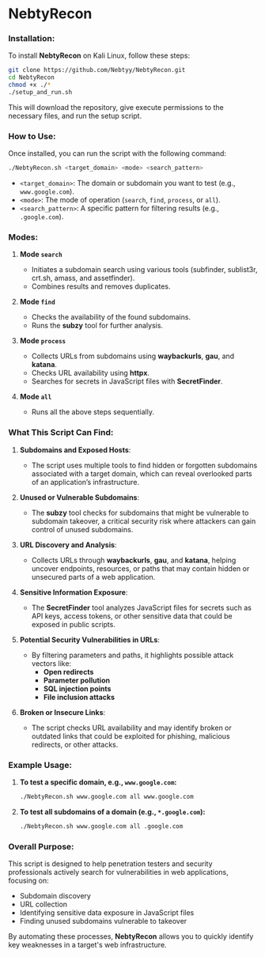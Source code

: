 # NebtyRecon


### **Installation:**
To install **NebtyRecon** on Kali Linux, follow these steps:

```bash
git clone https://github.com/Nebtyy/NebtyRecon.git
cd NebtyRecon
chmod +x ./*
./setup_and_run.sh
```

This will download the repository, give execute permissions to the necessary files, and run the setup script.

### **How to Use:**
Once installed, you can run the script with the following command:

```bash
./NebtyRecon.sh <target_domain> <mode> <search_pattern>
```

- `<target_domain>`: The domain or subdomain you want to test (e.g., `www.google.com`).
- `<mode>`: The mode of operation (`search`, `find`, `process`, or `all`).
- `<search_pattern>`: A specific pattern for filtering results (e.g., `.google.com`).

### **Modes:**
1. **Mode `search`**
   - Initiates a subdomain search using various tools (subfinder, sublist3r, crt.sh, amass, and assetfinder).
   - Combines results and removes duplicates.

2. **Mode `find`**
   - Checks the availability of the found subdomains.
   - Runs the **subzy** tool for further analysis.

3. **Mode `process`**
   - Collects URLs from subdomains using **waybackurls**, **gau**, and **katana**.
   - Checks URL availability using **httpx**.
   - Searches for secrets in JavaScript files with **SecretFinder**.

4. **Mode `all`**
   - Runs all the above steps sequentially.

### **What This Script Can Find:**

1. **Subdomains and Exposed Hosts**:
   - The script uses multiple tools to find hidden or forgotten subdomains associated with a target domain, which can reveal overlooked parts of an application’s infrastructure.

2. **Unused or Vulnerable Subdomains**:
   - The **subzy** tool checks for subdomains that might be vulnerable to subdomain takeover, a critical security risk where attackers can gain control of unused subdomains.

3. **URL Discovery and Analysis**:
   - Collects URLs through **waybackurls**, **gau**, and **katana**, helping uncover endpoints, resources, or paths that may contain hidden or unsecured parts of a web application.

4. **Sensitive Information Exposure**:
   - The **SecretFinder** tool analyzes JavaScript files for secrets such as API keys, access tokens, or other sensitive data that could be exposed in public scripts.

5. **Potential Security Vulnerabilities in URLs**:
   - By filtering parameters and paths, it highlights possible attack vectors like:
     - **Open redirects**
     - **Parameter pollution**
     - **SQL injection points**
     - **File inclusion attacks**

6. **Broken or Insecure Links**:
   - The script checks URL availability and may identify broken or outdated links that could be exploited for phishing, malicious redirects, or other attacks.

### **Example Usage:**

1. **To test a specific domain, e.g., `www.google.com`:**
   ```bash
   ./NebtyRecon.sh www.google.com all www.google.com
   ```

2. **To test all subdomains of a domain (e.g., `*.google.com`):**
   ```bash
   ./NebtyRecon.sh www.google.com all .google.com
   ```

### **Overall Purpose:**
This script is designed to help penetration testers and security professionals actively search for vulnerabilities in web applications, focusing on:
- Subdomain discovery
- URL collection
- Identifying sensitive data exposure in JavaScript files
- Finding unused subdomains vulnerable to takeover

By automating these processes, **NebtyRecon** allows you to quickly identify key weaknesses in a target's web infrastructure.
